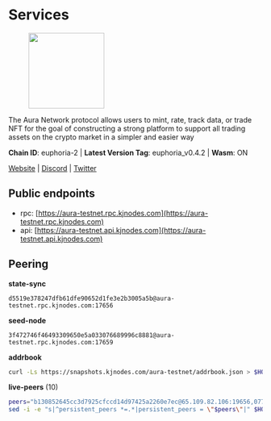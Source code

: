 # Services

<figure><img src="https://raw.githubusercontent.com/kj89/testnet_manuals/main/pingpub/logos/aura.png" width="150" alt=""><figcaption></figcaption></figure>

The Aura Network protocol allows users to mint, rate, track data,  or trade NFT for the goal of constructing a strong platform to  support all trading assets on the crypto market in a simpler and easier way

**Chain ID**: euphoria-2 | **Latest Version Tag**: euphoria_v0.4.2 | **Wasm**: ON

[Website](https://aura.network) | [Discord](https://discord.gg/hpvF5QcWRf) | [Twitter](https://twitter.com/AuraNetworkHQ)


## Public endpoints

* rpc: [https://aura-testnet.rpc.kjnodes.com](https://aura-testnet.rpc.kjnodes.com)
* api: [https://aura-testnet.api.kjnodes.com](https://aura-testnet.api.kjnodes.com)

## Peering

**state-sync**

```text
d5519e378247dfb61dfe90652d1fe3e2b3005a5b@aura-testnet.rpc.kjnodes.com:17656
```

**seed-node**

```text
3f472746f46493309650e5a033076689996c8881@aura-testnet.rpc.kjnodes.com:17659
```

**addrbook**
```bash
curl -Ls https://snapshots.kjnodes.com/aura-testnet/addrbook.json > $HOME/.aura/config/addrbook.json
```

**live-peers** (10)
```bash
peers="b130852645cc3d7925cfccd14d97425a2260e7ec@65.109.82.106:19656,0770c2687cc34d59ca62270960d3ffcad6e42cf8@65.108.233.44:21656,d5519e378247dfb61dfe90652d1fe3e2b3005a5b@65.109.68.190:17656,f4047b504d4d5faa47a9044ab48bd29837051d79@5.161.141.144:26656,fdcc8f1ca406213d79947c5f38920a085ed90c0f@144.202.72.17:26676,5b2758dfcbcbc19b9a0ee04c09008b67c98cd7d9@162.244.35.40:24656,2e1407476ad3566eb11ac92ad1df4782c7ba83dd@18.143.61.108:26656,e874935eee84c8313dbb52ba497aed2d8d1f1245@65.108.237.231:27656,7812205773ac30f3d47200ac2391c79896c60135@54.254.220.113:26656,94f09cc1e0d2357c8c8423589c42dc7721387a60@176.9.44.113:26686"
sed -i -e "s|^persistent_peers *=.*|persistent_peers = \"$peers\"|" $HOME/.aura/config/config.toml
```
